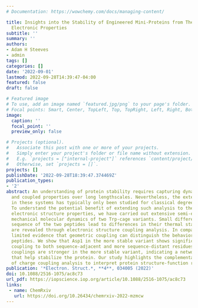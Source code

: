 ```yaml
---
# Documentation: https://wowchemy.com/docs/managing-content/

title: Insights into the Stability of Engineered Mini-Proteins from Their Dynamic
  Electronic Properties
subtitle: ''
summary: ''
authors:
- Adam H Steeves
- admin
tags: []
categories: []
date: '2022-09-01'
lastmod: 2022-09-28T14:39:47-04:00
featured: false
draft: false

# Featured image
# To use, add an image named `featured.jpg/png` to your page's folder.
# Focal points: Smart, Center, TopLeft, Top, TopRight, Left, Right, BottomLeft, Bottom, BottomRight.
image:
  caption: ''
  focal_point: ''
  preview_only: false

# Projects (optional).
#   Associate this post with one or more of your projects.
#   Simply enter your project's folder or file name without extension.
#   E.g. `projects = ["internal-project"]` references `content/project/deep-learning/index.md`.
#   Otherwise, set `projects = []`.
projects: []
publishDate: '2022-09-28T18:39:47.374469Z'
publication_types:
- '2'
abstract: An understanding of protein stability requires capturing dynamic rearrangements
  and coupled properties over long lengthscales. Nevertheless, the extent of coupling
  in these systems has typically only been studied for classical degrees of freedom.
  To understand the potential benefit of extending such analysis to the coupling of
  electronic structure properties, we have carried out extensive semi-empirical quantum
  mechanical molecular dynamics of two Trp-cage variants. Small differences in the
  sequence of the two peptides lead to differences in their thermal stability that
  are revealed through electronic structure coupling analysis. In comparison, we find
  limited evidence that geometric coupling can distinguish the behavior of the two
  peptides. We show that Asp1 in the more stable variant shows significantly enhanced
  coupling to both sequence-adjacent and more sequence-distant residues. Non-nearest-neighbor
  couplings are stronger in the more stable variant, indicating a network of residues
  that help stabilize the protein. Our study highlights the complementary benefit
  of charge coupling analysis to interpret protein structure-function relationships.
publication: '*Electron. Struct.*, **4**, 034005 (2022)'
doi: 10.1088/2516-1075/ac8c73
url_pdf: https://iopscience.iop.org/article/10.1088/2516-1075/ac8c73
links:
 - name: ChemRxiv
   url: https://doi.org/10.26434/chemrxiv-2022-mzmcw
---
```

